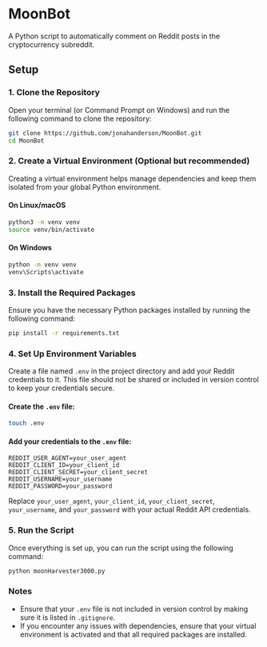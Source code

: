 # MoonBot

A Python script to automatically comment on Reddit posts in the cryptocurrency subreddit.

## Setup

### 1. Clone the Repository

Open your terminal (or Command Prompt on Windows) and run the following command to clone the repository:

```sh
git clone https://github.com/jonahanderson/MoonBot.git
cd MoonBot
```

### 2. Create a Virtual Environment (Optional but recommended)

Creating a virtual environment helps manage dependencies and keep them isolated from your global Python environment.

#### On Linux/macOS

```sh
python3 -m venv venv
source venv/bin/activate
```

#### On Windows

```cmd
python -m venv venv
venv\Scripts\activate
```

### 3. Install the Required Packages

Ensure you have the necessary Python packages installed by running the following command:

```sh
pip install -r requirements.txt
```

### 4. Set Up Environment Variables

Create a file named `.env` in the project directory and add your Reddit credentials to it. This file should not be shared or included in version control to keep your credentials secure.

#### Create the `.env` file:

```sh
touch .env
```

#### Add your credentials to the `.env` file:

```plaintext
REDDIT_USER_AGENT=your_user_agent
REDDIT_CLIENT_ID=your_client_id
REDDIT_CLIENT_SECRET=your_client_secret
REDDIT_USERNAME=your_username
REDDIT_PASSWORD=your_password
```

Replace `your_user_agent`, `your_client_id`, `your_client_secret`, `your_username`, and `your_password` with your actual Reddit API credentials.

### 5. Run the Script

Once everything is set up, you can run the script using the following command:

```sh
python moonHarvester3000.py
```

### Notes

- Ensure that your `.env` file is not included in version control by making sure it is listed in `.gitignore`.
- If you encounter any issues with dependencies, ensure that your virtual environment is activated and that all required packages are installed.